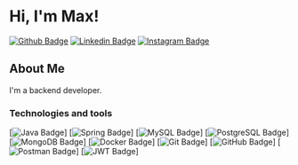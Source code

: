 # Hi, I'm Max!

[![Github Badge](https://img.shields.io/badge/-Github-000?style=flat-square&logo=Github&logoColor=white&link=https://github.com/fagnerpsantos)](https://github.com/maxzdosreis)
[![Linkedin Badge](https://img.shields.io/badge/-LinkedIn-blue?style=flat-square&logo=Linkedin&logoColor=white&link=https://www.linkedin.com/in/fagnerpsantos/)](https://www.linkedin.com/in/maxzreis/)
[![Instagram Badge](https://img.shields.io/badge/Instagram-E4405F?style=for-the-badge&logo=instagram&logoColor=white)](https://www.instagram.com/_maxzr_/)

## About Me
I'm a backend developer.

### Technologies and tools

[![Java Badge](https://img.shields.io/badge/Java-ED8B00?style=for-the-badge&logo=openjdk&logoColor=white)]
[![Spring Badge](https://img.shields.io/badge/Spring-6DB33F?style=for-the-badge&logo=spring&logoColor=white)]
[![MySQL Badge](https://img.shields.io/badge/MySQL-00000F?style=for-the-badge&logo=mysql&logoColor=white)]
[![PostgreSQL Badge](https://img.shields.io/badge/PostgreSQL-316192?style=for-the-badge&logo=postgresql&logoColor=white)]
[![MongoDB Badge](https://img.shields.io/badge/MongoDB-4EA94B?style=for-the-badge&logo=mongodb&logoColor=white)]
[![Docker Badge](https://img.shields.io/badge/docker-%230db7ed.svg?style=for-the-badge&logo=docker&logoColor=white)]
[![Git Badge](https://img.shields.io/badge/GIT-E44C30?style=for-the-badge&logo=git&logoColor=white)]
[![GitHub Badge](https://img.shields.io/badge/GitHub-100000?style=for-the-badge&logo=github&logoColor=white)]
[![Postman Badge](https://img.shields.io/badge/Postman-FF6C37?style=for-the-badge&logo=postman&logoColor=white)]
[![JWT Badge](https://img.shields.io/badge/JWT-black?style=for-the-badge&logo=JSON%20web%20tokens)]

